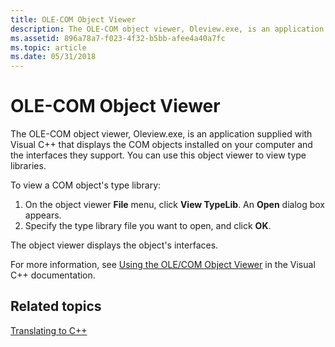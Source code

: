 ```yaml
---
title: OLE-COM Object Viewer
description: The OLE-COM object viewer, Oleview.exe, is an application supplied with Visual C++ that displays the COM objects installed on your computer and the interfaces they support. You can use this object viewer to view type libraries.
ms.assetid: 896a78a7-f023-4f32-b5bb-afee4a40a7fc
ms.topic: article
ms.date: 05/31/2018
---
```


# OLE-COM Object Viewer

The OLE-COM object viewer, Oleview.exe, is an application supplied with Visual C++ that displays the COM objects installed on your computer and the interfaces they support. You can use this object viewer to view type libraries.

To view a COM object's type library:

1.  On the object viewer **File** menu, click **View TypeLib**. An **Open** dialog box appears.
2.  Specify the type library file you want to open, and click **OK**.

The object viewer displays the object's interfaces.

For more information, see [Using the OLE/COM Object Viewer](https://go.microsoft.com/fwlink/p/?linkid=138985) in the Visual C++ documentation.

## Related topics

<dl> <dt>

[Translating to C++](translating-to-c--.md)
</dt> </dl>

 

 




